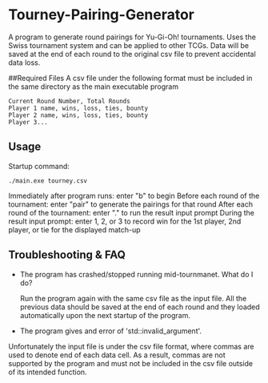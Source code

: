 # Tourney-Pairing-Generator
A program to generate round pairings for Yu-Gi-Oh! tournaments. Uses the Swiss tournament system and can be applied to other TCGs.
Data will be saved at the end of each round to the original csv file to prevent accidental data loss.


##Required Files
A csv file under the following format must be included in the same directory as the main executable program

```
Current Round Number, Total Rounds
Player 1 name, wins, loss, ties, bounty
Player 2 name, wins, loss, ties, bounty
Player 3...
```


## Usage
Startup command:

```
./main.exe tourney.csv
```

Immediately after program runs: enter "b" to begin
Before each round of the tournament: enter "pair" to generate the pairings for that round
After each round of the tournament: enter "." to run the result input prompt
During the result input prompt: enter 1, 2, or 3 to record win for the 1st player, 2nd player, or tie for the displayed match-up


## Troubleshooting & FAQ
- The program has crashed/stopped running mid-tournmanet. What do I do?

  Run the program again with the same csv file as the input file. All the previous data should be saved at the end of each round and they loaded automatically upon the next startup of the program.
  
 - The program gives and error of 'std::invalid_argument'.

  Unfortunately the input file is under the csv file format, where commas are used to denote end of each data cell. As a result, commas are not supported by the program and must not be included in the csv file outside of its intended function.
